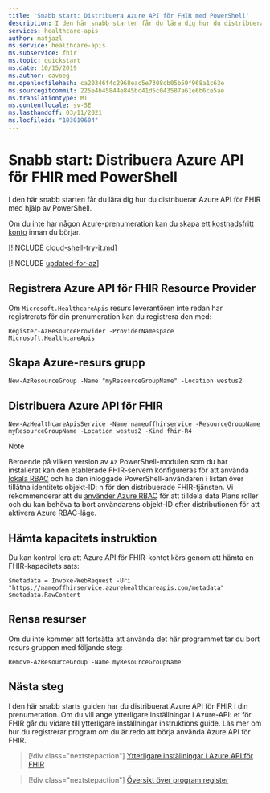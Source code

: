 ```yaml
---
title: 'Snabb start: Distribuera Azure API för FHIR med PowerShell'
description: I den här snabb starten får du lära dig hur du distribuerar Azure API för FHIR med hjälp av PowerShell.
services: healthcare-apis
author: matjazl
ms.service: healthcare-apis
ms.subservice: fhir
ms.topic: quickstart
ms.date: 10/15/2019
ms.author: cavoeg
ms.openlocfilehash: ca20346f4c2968eac5e7308cb05b59f968a1c63e
ms.sourcegitcommit: 225e4b45844e845bc41d5c043587a61e6b6ce5ae
ms.translationtype: MT
ms.contentlocale: sv-SE
ms.lasthandoff: 03/11/2021
ms.locfileid: "103019604"
---
```

# <a name="quickstart-deploy-azure-api-for-fhir-using-powershell"></a>Snabb start: Distribuera Azure API för FHIR med PowerShell

I den här snabb starten får du lära dig hur du distribuerar Azure API för FHIR med hjälp av PowerShell.

Om du inte har någon Azure-prenumeration kan du skapa ett [kostnadsfritt konto](https://azure.microsoft.com/free/?WT.mc_id=A261C142F) innan du börjar.

[!INCLUDE [cloud-shell-try-it.md](../../../includes/cloud-shell-try-it.md)]

[!INCLUDE [updated-for-az](../../../includes/updated-for-az.md)]

## <a name="register-the-azure-api-for-fhir-resource-provider"></a>Registrera Azure API för FHIR Resource Provider

Om `Microsoft.HealthcareApis` resurs leverantören inte redan har registrerats för din prenumeration kan du registrera den med:

```azurepowershell-interactive
Register-AzResourceProvider -ProviderNamespace Microsoft.HealthcareApis
```

## <a name="create-azure-resource-group"></a>Skapa Azure-resurs grupp

```azurepowershell-interactive
New-AzResourceGroup -Name "myResourceGroupName" -Location westus2
```

## <a name="deploy-azure-api-for-fhir"></a>Distribuera Azure API för FHIR

```azurepowershell-interactive
New-AzHealthcareApisService -Name nameoffhirservice -ResourceGroupName myResourceGroupName -Location westus2 -Kind fhir-R4
```

> [!NOTE]
> Beroende på vilken version av `Az` PowerShell-modulen som du har installerat kan den etablerade FHIR-servern konfigureras för att använda [lokala RBAC](configure-local-rbac.md) och ha den inloggade PowerShell-användaren i listan över tillåtna identitets objekt-ID: n för den distribuerade FHIR-tjänsten. Vi rekommenderar att du [använder Azure RBAC](configure-azure-rbac.md) för att tilldela data Plans roller och du kan behöva ta bort användarens objekt-ID efter distributionen för att aktivera Azure RBAC-läge.


## <a name="fetch-capability-statement"></a>Hämta kapacitets instruktion

Du kan kontrol lera att Azure API för FHIR-kontot körs genom att hämta en FHIR-kapacitets sats:

```azurepowershell-interactive
$metadata = Invoke-WebRequest -Uri "https://nameoffhirservice.azurehealthcareapis.com/metadata"
$metadata.RawContent
```

## <a name="clean-up-resources"></a>Rensa resurser

Om du inte kommer att fortsätta att använda det här programmet tar du bort resurs gruppen med följande steg:

```azurepowershell-interactive
Remove-AzResourceGroup -Name myResourceGroupName
```

## <a name="next-steps"></a>Nästa steg

I den här snabb starts guiden har du distribuerat Azure API för FHIR i din prenumeration. Om du vill ange ytterligare inställningar i Azure-API: et för FHIR går du vidare till ytterligare inställningar instruktions guide. Läs mer om hur du registrerar program om du är redo att börja använda Azure API för FHIR.

>[!div class="nextstepaction"]
>[Ytterligare inställningar i Azure API för FHIR](azure-api-for-fhir-additional-settings.md)

>[!div class="nextstepaction"]
>[Översikt över program register](fhir-app-registration.md)
